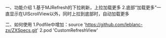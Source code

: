 一、功能介绍
1.基于MJRefresh的下拉刷新，上拉加载更多
2.底部“加载更多”一直显示在UIScrollView以外，同时上拉到底部时，自动加载更多

二、如何使用
1.Podfile中增加：source 'https://github.com/leblanc-zx/ZXSpecs.git'
2.pod 'CustomRefreshView'
